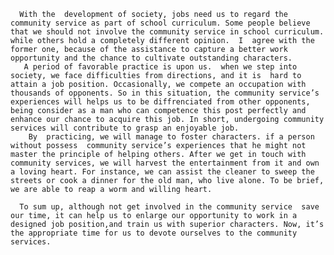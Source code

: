       With the  development of society, jobs need us to regard the community service as part of school curriculum. Some people believe that we should not involve the community service in school curriculum. while others hold a completely different opinion.  I  agree with the former one, because of the assistance to capture a better work opportunity and the chance to cultivate outstanding characters.
       A period of favorable practice is upon us.  when we step into society, we face difficulties from directions, and it is  hard to attain a job position. Occasionally, we compete an occupation with thousands of opponents. So in this situation, the community service’s experiences will helps us to be diffrenciated from other opponents, being consider as a man who can competence this post perfectly and enhance our chance to acquire this job. In short, undergoing community services will contribute to grasp an enjoyable job.
        By  practicing, we will manage to foster characters. if a person without possess  community service’s experiences that he might not master the principle of helping others. After we get in touch with community services, we will harvest the entertainment from it and own a loving heart. For instance, we can assist the cleaner to sweep the streets or cook a dinner for the old man, who live alone. To be brief, we are able to reap a worm and willing heart.
  
      To sum up, although not get involved in the community service  save our time, it can help us to enlarge our opportunity to work in a designed job position,and train us with superior characters. Now, it’s the appropriate time for us to devote ourselves to the community services.     

